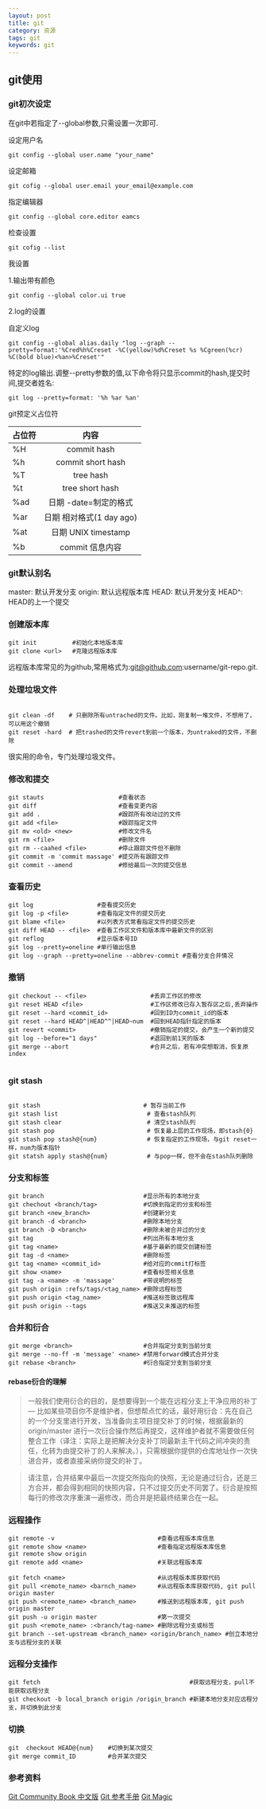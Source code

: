 ```yaml
---
layout: post
title: git
category: 资源
tags: git
keywords: git
---
```


## git使用

### git初次设定

在git中若指定了--global参数,只需设置一次即可.

设定用户名

````shell
git config --global user.name "your_name"
````

设定邮箱

````shell
git cofig --global user.email your_email@example.com
````

指定编辑器

````shell
git config --global core.editor eamcs
````

检查设置

````shell
git cofig --list
````

我设置

1.输出带有颜色

````shell
git config --global color.ui true
````

2.log的设置

自定义log

````shell
git config --global alias.daily "log --graph --pretty=format:'%Cred%h%Creset -%C(yellow)%d%Creset %s %Cgreen(%cr) %C(bold blue)<%an>%Creset'"
````

特定的log输出.调整--pretty参数的值,以下命令将只显示commit的hash,提交时间,提交者姓名:


````shell
git log --pretty=format: '%h %ar %an'
````

git预定义占位符

|  占位符  |  内容                   |
|----------|:----------------------:|
|%H        |commit hash             |
|%h        |commit short hash       |
|%T        |tree hash               |
|%t        |tree short hash         |
|%ad       |日期 -date=制定的格式      |
|%ar       |日期 相对格式(1 day ago)   |
|%at       |日期 UNIX timestamp      |
|%b        |commit 信息内容           |

### git默认别名

master: 默认开发分支
origin: 默认远程版本库
HEAD: 默认开发分支
HEAD^: HEAD的上一个提交

### 创建版本库

````shell
git init          #初始化本地版本库
git clone <url>   #克隆远程版本库
````

远程版本库常见的为github,<url>常用格式为:git@github.com:username/git-repo.git.


### 处理垃圾文件

````shell

git clean -df    # 只删除所有untrached的文件。比如，刚复制一堆文件，不想用了，可以用这个撤销
git reset -hard  # 把trashed的文件revert到前一个版本，为untraked的文件，不删除

````

很实用的命令，专门处理垃圾文件。


### 修改和提交

````shell
git stauts                     #查看状态
git diff                       #查看变更内容
git add .                      #跟踪所有改动过的文件
git add <file>                 #跟踪指定文件
git mv <old> <new>             #修改文件名
git rm <file>                  #删除文件
git rm --caahed <file>         #停止跟踪文件但不删除
git commit -m 'commit massage' #提交所有跟踪文件
git commit --amend             #修给最后一次的提交信息
````

### 查看历史

````shell
git log                  #查看提交历史
git log -p <file>        #查看指定文件的提交历史
git blame <file>         #以列表方式常看指定文件的提交历史
git diff HEAD -- <file>  #查看工作区文件和版本库中最新文件的区别
git reflog               #显示版本号ID
git log --pretty=oneline #单行输出信息
git log --graph --pretty=oneline --abbrev-commit #查看分支合并情况
````

###  撤销

````shell
git checkout -- <file>                  #丢弃工作区的修改
git reset HEAD <file>                   #工作区修改已存入暂存区之后,丢弃操作
git reset --hard <commit_id>            #回到ID为commit_id的版本
git reset --hard HEAD^|HEAD^^|HEAD~num  #回到HEAD指针指定的版本
git revert <commit>                     #撤销指定的提交，会产生一个新的提交
git log --before="1 days"               #退回到前1天的版本
git merge --abort                       #合并之后，若有冲突想取消，恢复原index


````

### git stash

````shell

git stash                             # 暂存当前工作
git stash list                         # 查看stash队列
git stash clear                        # 清空stash队列
git stash pop                          # 恢复最上层的工作现场，即stash{0}
git stash pop stash@{num}              # 恢复指定的工作现场，与git reset一样，num为版本指针
git statsh apply stash@{num}           # 与pop一样，但不会在stash队列删除

````

### 分支和标签

````shell
git branch                            #显示所有的本地分支
git chechout <branch/tag>             #切换到指定的分支和标签
git branch <new_branch>               #创建新分支
git branch -d <branch>                #删除本地分支
git branch -D <branch>                #删除未被合并过的分支
git tag                               #列出所有本地分支
git tag <name>                        #基于最新的提交创建标签
git tag -d <name>                     #删除标签
git tag <name> <commit_id>            #给对应的cmmit打标签
git show <name>                       #查看标签相关信息
git tag -a <name> -m 'massage'        #带说明的标签
git push origin :refs/tags/<tag_name> #删除远程标签
git push origin <tag_name>            #推送标签致远程库
git push origin --tags                #推送又未推送的标签
````

### 合并和衍合

````shell
git merge <branch>                    #合并指定分支到当前分支
git merge --no-ff -m 'message' <name> #禁用forward模式合并分支
git rebase <branch>                   #衍合指定分支到当前分支
````

#### rebase衍合的理解
> 一般我们使用衍合的目的，是想要得到一个能在远程分支上干净应用的补丁 — 比如某些项目你不是维护者，但想帮点忙的话，最好用衍合：先在自己的一个分支里进行开发，当准备向主项目提交补丁的时候，根据最新的 origin/master 进行一次衍合操作然后再提交，这样维护者就不需要做任何整合工作（译注：实际上是把解决分支补丁同最新主干代码之间冲突的责任，化转为由提交补丁的人来解决。），只需根据你提供的仓库地址作一次快进合并，或者直接采纳你提交的补丁。

> 请注意，合并结果中最后一次提交所指向的快照，无论是通过衍合，还是三方合并，都会得到相同的快照内容，只不过提交历史不同罢了。衍合是按照每行的修改次序重演一遍修改，而合并是把最终结果合在一起。


### 远程操作

````shell
git remote -v                             #查看远程版本库信息
git remote show <name>                    #查看指定远程版本库信息
git remote show origin
git remote add <name>                     #关联远程版本库

git fetch <name>                          #从远程版本库获取代码
git pull <remote_name> <barnch_name>      #从远程版本库获取代码, git pull origin master
git push <remote_name> <branch_name>      #推送到远程版本库, git push origin master
git push -u origin master                 #第一次提交
git push <remote_name> :<branch/tag-name> #删除远程分支或标签
git branch --set-upstream <branch_name> <origin/branch_name> #创立本地分支与远程分支的关联
````

### 远程分支操作

````shell
git fetch                                          #获取远程分支，pull不能获取远程分支
git checkout -b local_branch origin /origin_branch #新建本地分支对应远程分支，并切换到此分支
````

### 切换

````shell
git  checkout HEAD@{num}    #切换到某次提交
git merge commit_ID         #合并某次提交
````

### 参考资料
[Git Community Book 中文版](http://gitbook.liuhui998.com/index.html)
[Git 参考手册](http://gitref.org/zh/index.html)
[Git Magic ](http://www-cs-students.stanford.edu/~blynn/gitmagic/intl/zh_cn/index.html)
